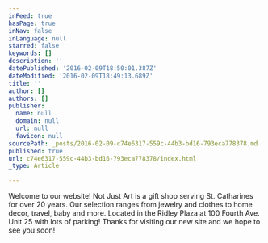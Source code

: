 ```yaml
---
inFeed: true
hasPage: true
inNav: false
inLanguage: null
starred: false
keywords: []
description: ''
datePublished: '2016-02-09T18:50:01.387Z'
dateModified: '2016-02-09T18:49:13.689Z'
title: ''
author: []
authors: []
publisher:
  name: null
  domain: null
  url: null
  favicon: null
sourcePath: _posts/2016-02-09-c74e6317-559c-44b3-bd16-793eca778378.md
published: true
url: c74e6317-559c-44b3-bd16-793eca778378/index.html
_type: Article

---
```

Welcome to our website! Not Just Art is a gift shop serving St. Catharines for over 20 years. Our selection ranges from jewelry and clothes to home decor, travel, baby and more. Located in the Ridley Plaza at 100 Fourth Ave. Unit 25 with lots of parking! Thanks for visiting our new site and we hope to see you soon!